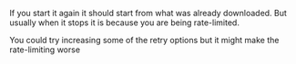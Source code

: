 If you start it again it should start from what was already downloaded. But usually when it stops it is because you are being rate-limited. 

You could try increasing some of the retry options but it might make the rate-limiting worse
